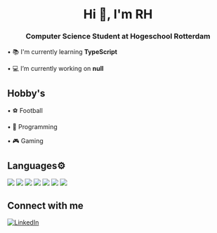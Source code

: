 <h1 align="center">Hi 👋, I'm RH</h1>
<h3 align="center">Computer Science Student at Hogeschool Rotterdam</h3>


• 📚 I'm currently learning **TypeScript**

• 💻 I’m currently working on **null**


## Hobby's

• ⚽ Football

• 🤖 Programming

• 🎮 Gaming

## Languages⚙️
![](https://img.shields.io/badge/Python-396BA2?style=for-the-badge&logo=Python&logoColor=white)
![](https://img.shields.io/badge/JavaScript-EFD81D?style=for-the-badge&logo=javascript&logoColor=black)
![](https://img.shields.io/badge/HTML-DD4B25?style=for-the-badge&logo=HTML5&logoColor=white)
![](https://img.shields.io/badge/SCSS-white?style=for-the-badge&logo=sass&logoColor=C66394)
![](https://img.shields.io/badge/node.js-313131?style=for-the-badge&logo=Node.Js&logoColor=#)
![](https://img.shields.io/badge/mysql-313131?style=for-the-badge&logo=MySQL&logoColor=orange)
![](https://img.shields.io/badge/Cs-white?style=for-the-badge&logo=csharp&logoColor=blue)

## Connect with me

<a href="https://www.linkedin.com/in/roggerio-hartmann-16b895295/"> ![LinkedIn](https://img.shields.io/badge/LinkedIn-0077B5?style=for-the-badge&logo=linkedin&logoColor=white)
</a>

